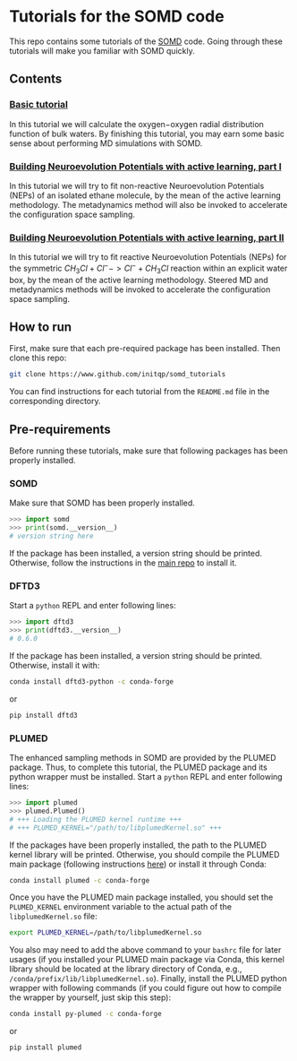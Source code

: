 # Tutorials for the SOMD code

This repo contains some tutorials of the [SOMD](https://github.com/initqp/somd)
code. Going through these tutorials will make you familiar with SOMD quickly.

## Contents
### [Basic tutorial](./1.basic/README.md)
In this tutorial we will calculate the oxygen−oxygen radial distribution
function of bulk waters. By finishing this tutorial, you may earn some basic
sense about performing MD simulations with SOMD.

### [Building Neuroevolution Potentials with active learning, part I](./2.active_learning_1/README.md)
In this tutorial we will try to fit non-reactive Neuroevolution Potentials
(NEPs) of an isolated ethane molecule, by the mean of the active learning
methodology. The metadynamics method will also be invoked to accelerate
the configuration space sampling.

### [Building Neuroevolution Potentials with active learning, part II](./3.active_learning_2/README.md)
In this tutorial we will try to fit reactive Neuroevolution Potentials
(NEPs) for the symmetric $CH_3Cl + Cl^- -> Cl^- + CH_3Cl$ reaction within an
explicit water box, by the mean of the active learning methodology. Steered MD
and metadynamics methods will be invoked to accelerate the configuration space
sampling.

## How to run
First, make sure that each pre-required package has been installed. Then clone
this repo:
```bash
git clone https://www.github.com/initqp/somd_tutorials
```
You can find instructions for each tutorial from the `README.md` file in the
corresponding directory.

## Pre-requirements
Before running these tutorials, make sure that following packages has been
properly installed.

### SOMD
Make sure that SOMD has been properly installed.
```python
>>> import somd
>>> print(somd.__version__)
# version string here
```
If the package has been installed, a version string should be printed.
Otherwise, follow the instructions in the
[main repo](https://www.github.com/initqp/somd) to install it.

### DFTD3
Start a `python` REPL and enter following lines:
```python
>>> import dftd3
>>> print(dftd3.__version__)
# 0.6.0
```
If the package has been installed, a version string should be printed.
Otherwise, install it with:
```bash
conda install dftd3-python -c conda-forge
```
or
```bash
pip install dftd3
```

### PLUMED
The enhanced sampling methods in SOMD are provided by the PLUMED package. Thus,
to complete this tutorial, the PLUMED package and its python wrapper must be
installed. Start a `python` REPL and enter following lines:
```python
>>> import plumed
>>> plumed.Plumed()
# +++ Loading the PLUMED kernel runtime +++
# +++ PLUMED_KERNEL="/path/to/libplumedKernel.so" +++
```
If the packages have been properly installed, the path to the PLUMED kernel
library will be printed. Otherwise, you should compile the PLUMED main package
(following instructions
[here](https://www.plumed.org/doc-v2.8/user-doc/html/_installation.html))
or install it through Conda:
```bash
conda install plumed -c conda-forge
```
Once you have the PLUMED main package installed, you should set the
`PLUMED_KERNEL` environment variable to the actual path of the
`libplumedKernel.so` file:
```bash
export PLUMED_KERNEL=/path/to/libplumedKernel.so
```
You also may need to add the above command to your `bashrc` file for later
usages (if you installed your PLUMED main package via Conda, this kernel
library should be located at the library directory of Conda, e.g.,
`/conda/prefix/lib/libplumedKernel.so`). Finally, install the PLUMED python
wrapper with following commands (if you could figure out how to compile the
wrapper by yourself, just skip this step):
```bash
conda install py-plumed -c conda-forge
```
or
```bash
pip install plumed
```
